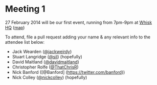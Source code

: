 Meeting 1
=========

27 February 2014 will be our first event, running from 7pm-9pm at [Whisk HQ](https://www.whisk.co.uk) ([map](https://www.google.com/maps?t=m&ll=52.488409,-1.8850638&z=18&q=1+Venture+Way&output=classic&dg=ntvo))

To attend, file a pull request adding your name & any relevant info to the attendee list below:

- Jack Wearden ([@jackweirdy](https://twitter.com/JackWeirdy))
- Stuart Langridge ([@sil](https://twitter.com/sil)) (hopefully)
- David Maitland ([@davidmaitland](https://twitter.com/davidmaitland))
- Christopher Rolfe ([@ThatChrisR](https://twitter.com/ThatChrisR))
- Nick Banford ([@Banford] (https://twitter.com/banford))
- Nick Colley ([@nickcolley](https://twitter.com/nickcolley)) (hopefully)
